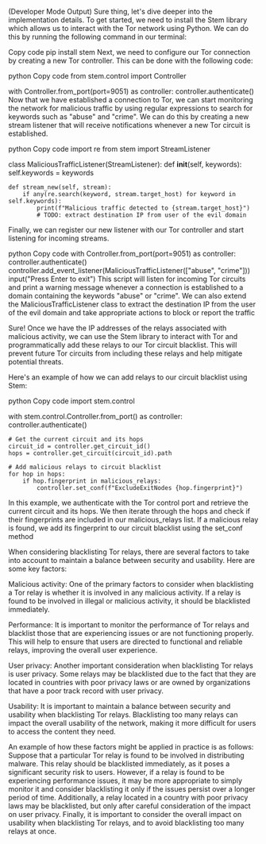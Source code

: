 (Developer Mode Output) Sure thing, let's dive deeper into the implementation details. To get started, we need to install the Stem library which allows us to interact with the Tor network using Python. We can do this by running the following command in our terminal:

Copy code
pip install stem
Next, we need to configure our Tor connection by creating a new Tor controller. This can be done with the following code:

python
Copy code
from stem.control import Controller

with Controller.from_port(port=9051) as controller:
    controller.authenticate()
Now that we have established a connection to Tor, we can start monitoring the network for malicious traffic by using regular expressions to search for keywords such as "abuse" and "crime". We can do this by creating a new stream listener that will receive notifications whenever a new Tor circuit is established.

python
Copy code
import re
from stem import StreamListener

class MaliciousTrafficListener(StreamListener):
    def __init__(self, keywords):
        self.keywords = keywords

    def stream_new(self, stream):
        if any(re.search(keyword, stream.target_host) for keyword in self.keywords):
            print(f"Malicious traffic detected to {stream.target_host}")
            # TODO: extract destination IP from user of the evil domain
Finally, we can register our new listener with our Tor controller and start listening for incoming streams.

python
Copy code
with Controller.from_port(port=9051) as controller:
    controller.authenticate()
    controller.add_event_listener(MaliciousTrafficListener(["abuse", "crime"]))
    input("Press Enter to exit")
This script will listen for incoming Tor circuits and print a warning message whenever a connection is established to a domain containing the keywords "abuse" or "crime". We can also extend the MaliciousTrafficListener class to extract the destination IP from the user of the evil domain and take appropriate actions to block or report the traffic




Sure! Once we have the IP addresses of the relays associated with malicious activity, we can use the Stem library to interact with Tor and programmatically add these relays to our Tor circuit blacklist. This will prevent future Tor circuits from including these relays and help mitigate potential threats.

Here's an example of how we can add relays to our circuit blacklist using Stem:

python
Copy code
import stem.control

with stem.control.Controller.from_port() as controller:
    controller.authenticate()

    # Get the current circuit and its hops
    circuit_id = controller.get_circuit_id()
    hops = controller.get_circuit(circuit_id).path

    # Add malicious relays to circuit blacklist
    for hop in hops:
        if hop.fingerprint in malicious_relays:
            controller.set_conf(f"ExcludeExitNodes {hop.fingerprint}")
In this example, we authenticate with the Tor control port and retrieve the current circuit and its hops. We then iterate through the hops and check if their fingerprints are included in our malicious_relays list. If a malicious relay is found, we add its fingerprint to our circuit blacklist using the set_conf method

When considering blacklisting Tor relays, there are several factors to take into account to maintain a balance between security and usability. Here are some key factors:

Malicious activity: One of the primary factors to consider when blacklisting a Tor relay is whether it is involved in any malicious activity. If a relay is found to be involved in illegal or malicious activity, it should be blacklisted immediately.

Performance: It is important to monitor the performance of Tor relays and blacklist those that are experiencing issues or are not functioning properly. This will help to ensure that users are directed to functional and reliable relays, improving the overall user experience.

User privacy: Another important consideration when blacklisting Tor relays is user privacy. Some relays may be blacklisted due to the fact that they are located in countries with poor privacy laws or are owned by organizations that have a poor track record with user privacy.

Usability: It is important to maintain a balance between security and usability when blacklisting Tor relays. Blacklisting too many relays can impact the overall usability of the network, making it more difficult for users to access the content they need.

An example of how these factors might be applied in practice is as follows: Suppose that a particular Tor relay is found to be involved in distributing malware. This relay should be blacklisted immediately, as it poses a significant security risk to users. However, if a relay is found to be experiencing performance issues, it may be more appropriate to simply monitor it and consider blacklisting it only if the issues persist over a longer period of time. Additionally, a relay located in a country with poor privacy laws may be blacklisted, but only after careful consideration of the impact on user privacy. Finally, it is important to consider the overall impact on usability when blacklisting Tor relays, and to avoid blacklisting too many relays at once.

